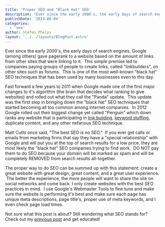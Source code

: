 ```yaml
---
title: 'Proper SEO and "Black Hat" SEO'
description: "Ever since the early 2000's, the early days of search engines, Google (among others) gave pagerank to a website based on the amount of links from other sites that were linking to it.  This simple premise"
publishDate: '2013-06-04'
categories:
  - 'seo'
author: Stefen Phelps
layout: '../../layouts/BlogPost.astro'
---
```


Ever since the early 2000's, the early days of search engines, Google (among others) gave pagerank to a website based on the amount of links from other sites that were linking to it.  This simple premise led to companies paying groups of people to create links, called "linkbuilders", on other sites such as forums.  This is one of the most well-known "black hat" SEO techniques that has been used by many businesses even to this day.

Fast forward a few years to 2011 when Google made one of the first major changes to it's algorithm (the brain that decides what ranking to give websites) and rolled out what they call the "Panda" update.  This update was the first step in bringing down the "black hat" SEO techniques that started becoming all too common among internet companies.  In 2012 Google rolled out their biggest change yet called "Penguin" which down ranks any website that is participating in [link building](https://en.wikipedia.org/wiki/Link_building), [keyword stuffing](http://en.wikipedia.org/wiki/Keyword_stuffing), duplicate content, and any other nefarious SEO technique.

Matt Cutts once said, "The best SEO is no SEO."  If you ever get calls or emails from marketing firms that say they have a "special relationship" with Google and will put you at the top of search results for a low price, they are most likely the "black hat" SEO companies trying to find work.  DO NOT pay them to do SEO because your domain will be marked as spam and will be completely REMOVED from search results all-together.

The proper way to do SEO can be summed up with this statement: create a great website with great design, great content, and a great user experience.  The better the experience, the more people will want to share the site on social networks and come back. I only create websites with the best SEO practices in mind.  I use Google's Webmaster Tools to fine tune and make sure the website is performing it's best and make sure each page has unique meta descriptions, page title's, proper use of meta keywords, and I even check page load times.

Not sure what this post is about? Still wondering what SEO stands for? Check out my [previous post](/blog/what-is-seo/ 'What is SEO and how can I use it?') and get educated!
